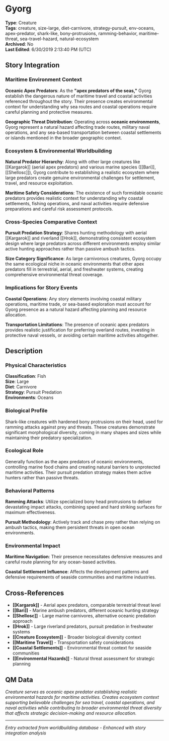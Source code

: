 # Gyorg

**Type**: Creature  
**Tags**: creature, size-large, diet-carnivore, strategy-pursuit, env-oceans, apex-predator, shark-like, bony-protrusions, ramming-behavior, maritime-threat, sea-travel-hazard, natural-ecosystem  
**Archived**: No  
**Last Edited**: 6/30/2019 2:13:40 PM (UTC)

## Story Integration

### Maritime Environment Context
**Oceanic Apex Predators**: As the **"apex predators of the seas,"** Gyorg establish the dangerous nature of maritime travel and coastal activities referenced throughout the story. Their presence creates environmental context for understanding why sea routes and coastal operations require careful planning and protective measures.

**Geographic Threat Distribution**: Operating across **oceanic environments**, Gyorg represent a natural hazard affecting trade routes, military naval operations, and any sea-based transportation between coastal settlements or islands mentioned in the broader geographic context.

### Ecosystem & Environmental Worldbuilding
**Natural Predator Hierarchy**: Along with other large creatures like [[Kargarok]] (aerial apex predators) and various marine species ([[Bari]], [[Shellosc]]), Gyorg contribute to establishing a realistic ecosystem where large predators create genuine environmental challenges for settlement, travel, and resource exploitation.

**Maritime Safety Considerations**: The existence of such formidable oceanic predators provides realistic context for understanding why coastal settlements, fishing operations, and naval activities require defensive preparations and careful risk assessment protocols.

### Cross-Species Comparative Context
**Pursuit Predation Strategy**: Shares hunting methodology with aerial [[Kargarok]] and riverland [[Hrok]], demonstrating consistent ecosystem design where large predators across different environments employ similar active hunting approaches rather than passive ambush tactics.

**Size Category Significance**: As large carnivorous creatures, Gyorg occupy the same ecological niche in oceanic environments that other apex predators fill in terrestrial, aerial, and freshwater systems, creating comprehensive environmental threat coverage.

### Implications for Story Events
**Coastal Operations**: Any story elements involving coastal military operations, maritime trade, or sea-based exploration must account for Gyorg presence as a natural hazard affecting planning and resource allocation.

**Transportation Limitations**: The presence of oceanic apex predators provides realistic justification for preferring overland routes, investing in protective naval vessels, or avoiding certain maritime activities altogether.

## Description

### Physical Characteristics
**Classification**: Fish  
**Size**: Large  
**Diet**: Carnivore  
**Strategy**: Pursuit Predation  
**Environments**: Oceans

### Biological Profile
Shark-like creatures with hardened bony protrusions on their head, used for ramming attacks against prey and threats. These creatures demonstrate significant morphological diversity, coming in many shapes and sizes while maintaining their predatory specialization.

### Ecological Role
Generally function as the apex predators of oceanic environments, controlling marine food chains and creating natural barriers to unprotected maritime activities. Their pursuit predation strategy makes them active hunters rather than passive threats.

### Behavioral Patterns
**Ramming Attacks**: Utilize specialized bony head protrusions to deliver devastating impact attacks, combining speed and hard striking surfaces for maximum effectiveness.

**Pursuit Methodology**: Actively track and chase prey rather than relying on ambush tactics, making them persistent threats in open ocean environments.

### Environmental Impact
**Maritime Navigation**: Their presence necessitates defensive measures and careful route planning for any ocean-based activities.

**Coastal Settlement Influence**: Affects the development patterns and defensive requirements of seaside communities and maritime industries.

## Cross-References
- **[[Kargarok]]** - Aerial apex predators, comparable terrestrial threat level
- **[[Bari]]** - Marine ambush predators, different oceanic hunting strategy
- **[[Shellosc]]** - Large marine carnivores, alternative oceanic predation approach
- **[[Hrok]]** - Large riverland predators, pursuit predation in freshwater systems
- **[[Creature Ecosystem]]** - Broader biological diversity context
- **[[Maritime Travel]]** - Transportation safety considerations
- **[[Coastal Settlements]]** - Environmental threat context for seaside communities
- **[[Environmental Hazards]]** - Natural threat assessment for strategic planning

## QM Data
*Creature serves as oceanic apex predator establishing realistic environmental hazards for maritime activities. Creates ecosystem context supporting believable challenges for sea travel, coastal operations, and naval activities while contributing to broader environmental threat diversity that affects strategic decision-making and resource allocation.*

---
*Entry extracted from worldbuilding database - Enhanced with story integration analysis*
